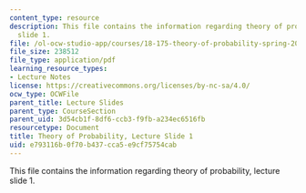 ```yaml
---
content_type: resource
description: This file contains the information regarding theory of probability, lecture
  slide 1.
file: /ol-ocw-studio-app/courses/18-175-theory-of-probability-spring-2014/e793116b0f70b437cca5e9cf75754cab_MIT18_175S14_Lecture1.pdf
file_size: 238512
file_type: application/pdf
learning_resource_types:
- Lecture Notes
license: https://creativecommons.org/licenses/by-nc-sa/4.0/
ocw_type: OCWFile
parent_title: Lecture Slides
parent_type: CourseSection
parent_uid: 3d54cb1f-8df6-ccb3-f9fb-a234ec6516fb
resourcetype: Document
title: Theory of Probability, Lecture Slide 1
uid: e793116b-0f70-b437-cca5-e9cf75754cab
---
```

This file contains the information regarding theory of probability, lecture slide 1.
